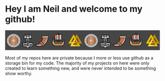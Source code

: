 # Hey I am Neil and welcome to my github!

![banner](banner.png)

Most of my repos here are private because I more or less use github as a storage bin for my code.
The majority of my projects on here were only created to learn something new, and were never intended to be something show worthy.
